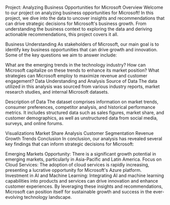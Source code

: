 Project: Analyzing Business Opportunities for Microsoft
Overview
Welcome to our project on analyzing business opportunities for Microsoft! In this project, we dive into the data to uncover insights and recommendations that can drive strategic decisions for Microsoft's business growth. From understanding the business context to exploring the data and deriving actionable recommendations, this project covers it all.

Business Understanding
As stakeholders of Microsoft, our main goal is to identify key business opportunities that can drive growth and innovation. Some of the key questions we aim to answer include:

What are the emerging trends in the technology industry?
How can Microsoft capitalize on these trends to enhance its market position?
What strategies can Microsoft employ to maximize revenue and customer engagement?
Data Understanding and Analysis
Source of Data
The data utilized in this analysis was sourced from various industry reports, market research studies, and internal Microsoft datasets.

Description of Data
The dataset comprises information on market trends, consumer preferences, competitor analysis, and historical performance metrics. It includes structured data such as sales figures, market share, and customer demographics, as well as unstructured data from social media, surveys, and online forums.

Visualizations
Market Share Analysis
Customer Segmentation
Revenue Growth Trends
Conclusion
In conclusion, our analysis has revealed several key findings that can inform strategic decisions for Microsoft:

Emerging Markets Opportunity: There is a significant growth potential in emerging markets, particularly in Asia-Pacific and Latin America.
Focus on Cloud Services: The adoption of cloud services is rapidly increasing, presenting a lucrative opportunity for Microsoft's Azure platform.
Investment in AI and Machine Learning: Integrating AI and machine learning capabilities into products and services can drive innovation and enhance customer experiences.
By leveraging these insights and recommendations, Microsoft can position itself for sustainable growth and success in the ever-evolving technology landscape.